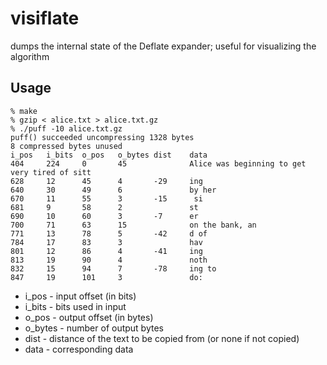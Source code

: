 visiflate
=========

dumps the internal state of the Deflate expander; useful for visualizing the algorithm

Usage
-----

```
% make
% gzip < alice.txt > alice.txt.gz
% ./puff -10 alice.txt.gz
puff() succeeded uncompressing 1328 bytes
8 compressed bytes unused
i_pos   i_bits  o_pos   o_bytes dist    data
404     224     0       45              Alice was beginning to get very tired of sitt
628     12      45      4       -29     ing 
640     30      49      6               by her
670     11      55      3       -15      si
681     9       58      2               st
690     10      60      3       -7      er 
700     71      63      15              on the bank, an
771     13      78      5       -42     d of 
784     17      83      3               hav
801     12      86      4       -41     ing 
813     19      90      4               noth
832     15      94      7       -78     ing to 
847     19      101     3               do:
```

* i_pos   - input offset (in bits)
* i_bits  - bits used in input
* o_pos   - output offset (in bytes)
* o_bytes - number of output bytes
* dist    - distance of the text to be copied from (or none if not copied)
* data    - corresponding data
